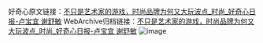 好奇心原文链接：[不只是艺术家的游戏，时尚品牌为何又大玩波点_时尚_好奇心日报-卢宝宜 谢舒敏](https://www.qdaily.com/articles/9102.html)
WebArchive归档链接：[不只是艺术家的游戏，时尚品牌为何又大玩波点_时尚_好奇心日报-卢宝宜 谢舒敏](http://web.archive.org/web/20190623153800/https://www.qdaily.com/articles/9102.html)
![image](http://ww3.sinaimg.cn/large/007d5XDpgy1g3ve7zzn8hj30u04k8npd)